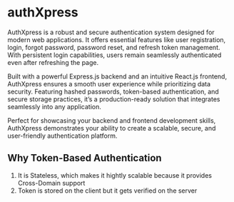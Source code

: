 # authXpress
AuthXpress is a robust and secure authentication system designed for modern web applications. It offers essential features like user registration, login, forgot password, password reset, and refresh token management. With persistent login capabilities, users remain seamlessly authenticated even after refreshing the page.


Built with a powerful Express.js backend and an intuitive React.js frontend, AuthXpress ensures a smooth user experience while prioritizing data security. Featuring hashed passwords, token-based authentication, and secure storage practices, it’s a production-ready solution that integrates seamlessly into any application.

Perfect for showcasing your backend and frontend development skills, AuthXpress demonstrates your ability to create a scalable, secure, and user-friendly authentication platform.

## Why Token-Based Authentication
1. It is Stateless, which makes it hightly scalable because it provides Cross-Domain support
2. Token is stored on the client but it gets verified on the server